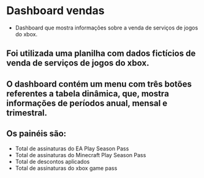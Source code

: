 # Dashboard vendas

- Dashboard que mostra informações sobre a venda de serviços de jogos do xbox.

## Foi utilizada uma planilha com dados fictícios de venda de serviços de jogos do xbox.

## O dashboard contém um menu com três botões referentes a tabela dinâmica, que, mostra informações de períodos anual, mensal e trimestral.

## Os painéis são:
* Total de assinaturas do EA Play Season Pass
* Total de assinaturas do Minecraft Play Season Pass
* Total de descontos aplicados
* Total de assinaturas do xbox game pass
